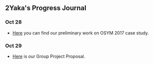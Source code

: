 ## 2Yaka's Progress Journal

### Oct 28

+ [Here](caseStudy.html) you can find our preliminary work on OSYM 2017 case study.

### Oct 29

+ [Here](Group_Project2Yaka.html) is our Group Project Proposal. 

